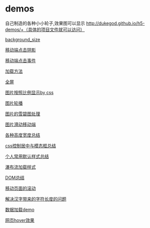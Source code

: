 # demos

自己制造的各种小小轮子,效果图可以显示
http://dukegod.github.io/h5-demos/+（具体的项目文件就可以访问）

[background_size](https://github.com/dukegod/h5-demos/tree/master/demos/background_size)

[移动端点击阴影](https://github.com/dukegod/h5-demos/blob/master/demos/aBtnInput/app.html)

[移动端点击事件](https://github.com/dukegod/h5-demos/tree/master/demos/appHover)

[加载方法](https://github.com/dukegod/h5-demos/tree/master/demos/diffsBetweenLoader)

[全屏](https://github.com/dukegod/h5-demos/tree/master/demos/fullScreen)

[图片按照比例显示by css](https://github.com/dukegod/h5-demos/tree/master/demos/imgSetting)

[图片轮播](https://github.com/dukegod/h5-demos/tree/master/demos/imgSlide)

[图片的雪碧图处理](https://github.com/dukegod/h5-demos/tree/master/demos/imgSprite)

[图片滑动移动端](https://github.com/dukegod/h5-demos/tree/master/demos/imgTouchSlideImook)

[各种高度宽度总结](https://github.com/dukegod/h5-demos/tree/master/demos/kindsOfHeightWidth)

[css控制居中与模态框总结](https://github.com/dukegod/h5-demos/tree/master/demos/positon)

[个人常用默认样式总结](https://github.com/dukegod/h5-demos/tree/master/demos/resetClass)

[瀑布流加载样式](https://github.com/dukegod/h5-demos/tree/master/demos/waterFallLayout)

[DOM总结](https://github.com/dukegod/h5-demos/tree/master/dom)

[移动页面的滚动](https://github.com/dukegod/h5-demos/tree/master/demos/fastScroll)

[解决汉字带来的字符长度的问题](https://github.com/dukegod/h5-demos/tree/master/demos/chineseTransStart)

[数据加载demo](https://github.com/dukegod/h5-demos/tree/master/demos/loadingDates)

[网页hover效果](https://github.com/dukegod/h5-demos/tree/master/demos/appHover)

[]()

[]()
